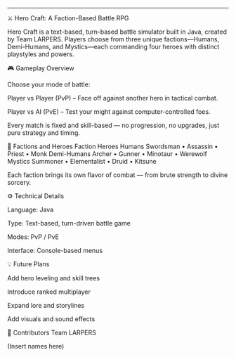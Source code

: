 --------------------------------------------------------
⚔️ Hero Craft: A Faction-Based Battle RPG

Hero Craft is a text-based, turn-based battle simulator built in Java, created by Team LARPERS.
Players choose from three unique factions—Humans, Demi-Humans, and Mystics—each commanding four heroes with distinct playstyles and powers.

🎮 Gameplay Overview

Choose your mode of battle:

Player vs Player (PvP) – Face off against another hero in tactical combat.

Player vs AI (PvE) – Test your might against computer-controlled foes.

Every match is fixed and skill-based — no progression, no upgrades, just pure strategy and timing.

🧭 Factions and Heroes
Faction	Heroes
Humans	Swordsman • Assassin • Priest • Monk
Demi-Humans	Archer • Gunner • Minotaur • Werewolf
Mystics	Summoner • Elementalist • Druid • Kitsune

Each faction brings its own flavor of combat — from brute strength to divine sorcery.

⚙️ Technical Details

Language: Java

Type: Text-based, turn-driven battle game

Modes: PvP / PvE

Interface: Console-based menus

💡 Future Plans

Add hero leveling and skill trees

Introduce ranked multiplayer

Expand lore and storylines

Add visuals and sound effects

👥 Contributors
Team LARPERS

(Insert names here)

